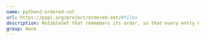 ```yaml
---
name: python2-ordered-set
url: https://pypi.org/project/ordered-set/#files
description: MutableSet that remembers its order, so that every entry has an index. URL : https://pypi.org/project/ordered-set/#files Groups : None
group: None
---
```

